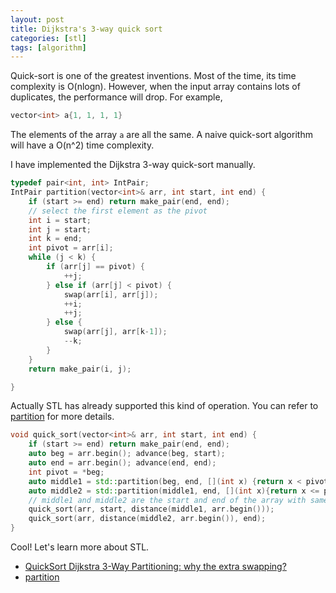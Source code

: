 ```yaml
---
layout: post
title: Dijkstra's 3-way quick sort
categories: [stl]
tags: [algorithm]
---
```


Quick-sort is one of the greatest inventions. Most of the time, its time complexity is O(nlogn).
However, when the input array contains lots of duplicates, the performance will drop. For example,

```cpp
vector<int> a{1, 1, 1, 1}
```

The elements of the array `a` are all the same. A naive quick-sort algorithm will have a O(n^2) time
complexity.

I have implemented the Dijkstra 3-way quick-sort manually.

```cpp
typedef pair<int, int> IntPair;
IntPair partition(vector<int>& arr, int start, int end) {
    if (start >= end) return make_pair(end, end);
    // select the first element as the pivot
    int i = start;
    int j = start;
    int k = end;
    int pivot = arr[i];
    while (j < k) {
        if (arr[j] == pivot) {
            ++j;
        } else if (arr[j] < pivot) {
            swap(arr[i], arr[j]);
            ++i;
            ++j;
        } else {
            swap(arr[j], arr[k-1]);
            --k;
        }
    }
    return make_pair(i, j);

}
```

Actually STL has already supported this kind of operation. You can refer to [partition](https://en.cppreference.com/w/cpp/algorithm/partition)
for more details.


```cpp
void quick_sort(vector<int>& arr, int start, int end) {
    if (start >= end) return make_pair(end, end);
    auto beg = arr.begin(); advance(beg, start);
    auto end = arr.begin(); advance(end, end);
    int pivot = *beg;
    auto middle1 = std::partition(beg, end, [](int x) {return x < pivot;});
    auto middle2 = std::partition(middle1, end, [](int x){return x <= pivot;});
    // middle1 and middle2 are the start and end of the array with same element;
    quick_sort(arr, start, distance(middle1, arr.begin()));
    quick_sort(arr, distance(middle2, arr.begin()), end);
}
```

Cool! Let's learn more about STL.


+ [QuickSort Dijkstra 3-Way Partitioning: why the extra swapping?](https://cs.stackexchange.com/questions/22389/quicksort-dijkstra-3-way-partitioning-why-the-extra-swapping)
+ [partition](https://en.cppreference.com/w/cpp/algorithm/partition)
